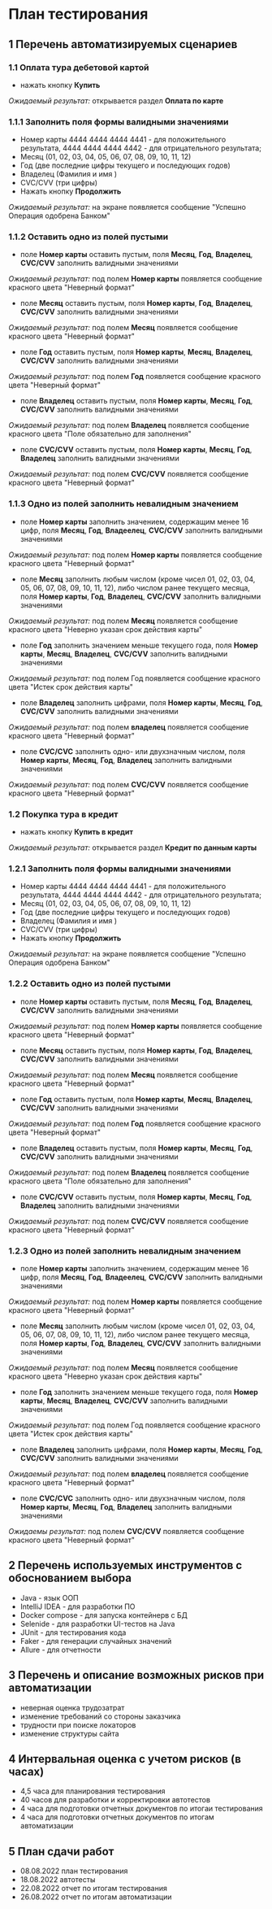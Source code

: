 # План тестирования
## 1 Перечень автоматизируемых сценариев
### 1.1 Оплата тура дебетовой картой
- нажать кнопку **Купить**

_Ожидаемый результат:_ открывается раздел **Оплата по карте**

### 1.1.1 Заполнить поля формы валидными значениями
  - Номер карты 4444 4444 4444 4441 - для положительного результата,
  4444 4444 4444 4442 - для отрицательного результата;
  - Месяц (01, 02, 03, 04, 05, 06, 07, 08, 09, 10, 11, 12)
  - Год (две последние цифры текущего и последующих годов)
  - Владелец (Фамилия и имя )
  - CVC/CVV (три цифры)
  - Нажать кнопку **Продолжить** 

  _Ожидаемый результат:_ на экране появляется сообщение "Успешно Операция одобрена Банком"

### 1.1.2 Оставить одно из полей пустыми

  - поле **Номер карты** оставить пустым, поля **Месяц**, **Год**, **Владелец**, **CVC/CVV** заполнить 
  валидными значениями
  
  _Ожидаемый результат:_ под полем **Номер карты** появляется сообщение красного 
цвета "Неверный формат"

  - поле **Месяц** оставить пустым, поля **Номер карты**, **Год**, **Владелец**, **CVC/CVV** заполнить валидными
  значениями

  _Ожидаемый результат:_ под полем **Месяц** появляется сообщение красного
    цвета "Неверный формат"

  - поле **Год** оставить пустым, поля **Номер карты**, **Месяц**, **Владелец**, **CVC/CVV** заполнить 
  валидными значениями

  _Ожидаемый результат:_ под полем **Год** появляется сообщение красного
    цвета "Неверный формат"

  - поле **Владелец** оставить пустым, поля **Номер карты**, **Месяц**, **Год**, **CVC/CVV** заполнить 
  валидными значениями

  _Ожидаемый результат:_ под полем **Владелец** появляется сообщение красного цвета 
  "Поле обязательно для заполнения"

  - поле **CVC/CVV** оставить пустым, поля **Номер карты**, **Месяц**, **Год**, **Владелец** заполнить
  валидными значениями

  _Ожидаемый результат:_ под полем **CVC/CVV** появляется сообщение красного цвета
  "Неверный формат"

### 1.1.3 Одно из полей заполнить невалидным значением

   - поле **Номер карты** заполнить значением, содержащим менее 16 цифр, поля **Месяц**, 
   **Год**, **Владеелец**, **CVC/CVV** заполнить валидными значениями

  _Ожидаемый результат:_ под полем **Номер карты** появляется сообщение красного цвета
  "Неверный формат"

   - поле **Месяц** заполнить любым числом (кроме чисел 01, 02, 03, 04, 05, 06, 07, 08, 09, 10,
   11, 12), либо числом ранее текущего месяца, поля **Номер карты**, **Год**, **Владелец**, **CVC/CVV** заполнить валидными значениями
   
   _Ожидаемый результат:_ под полем **Месяц** появляется сообщение красного цвета "Неверно указан
   срок действия карты"

   - поле **Год** заполнить значением меньше текущего года, поля **Номер карты**, **Месяц**, **Владелец**,
   **CVC/CVV** заполнить валидными значениями

   _Ожидаемый результат:_ под полем Год появляется сообщение красного цвета "Истек срок действия карты"
   
   - поле **Владелец** заполнить цифрами, поля **Номер карты**, **Месяц**, **Год**, **CVC/CVV** заполнить 
   валидными значениями

   _Ожидаемый результат:_ под полем **владелец** появляется сообщение красного цвета "Неверный формат"
   
   - поле **CVC/CVC** заполнить одно- или двухзначным числом, поля **Номер карты**, **Месяц**, **Год**, 
   **Владелец** заполнить валидными значениями
   
  _Ожидаемый результат:_ под полем **CVC/CVV** появляется сообщение красного цвета "Неверный формат"

### 1.2 Покупка тура в кредит

- нажать кнопку **Купить в кредит**
 
_Ожидаемый результат:_ открывается раздел **Кредит по данным карты**

### 1.2.1 Заполнить поля формы валидными значениями
  - Номер карты 4444 4444 4444 4441 - для положительного результата,
    4444 4444 4444 4442 - для отрицательного результата;
  - Месяц (01, 02, 03, 04, 05, 06, 07, 08, 09, 10, 11, 12)
  - Год (две последние цифры текущего и последующих годов)
  - Владелец (Фамилия и имя )
  - CVC/CVV (три цифры)
  - Нажать кнопку **Продолжить**

  _Ожидаемый результат:_ на экране появляется сообщение "Успешно Операция одобрена Банком"

### 1.2.2 Оставить одно из полей пустыми
  - поле **Номер карты** оставить пустым, поля **Месяц**, **Год**, **Владелец**, **CVC/CVV** заполнить
    валидными значениями

  _Ожидаемый результат:_ под полем **Номер карты** появляется сообщение красного
    цвета "Неверный формат"

  - поле **Месяц** оставить пустым, поля **Номер карты**, **Год**, **Владелец**, **CVC/CVV** заполнить валидными
    значениями

  _Ожидаемый результат:_ под полем **Месяц** появляется сообщение красного
    цвета "Неверный формат"

  - поле **Год** оставить пустым, поля **Номер карты**, **Месяц**, **Владелец**, **CVC/CVV** заполнить
    валидными значениями

  _Ожидаемый результат:_ под полем **Год** появляется сообщение красного
    цвета "Неверный формат"

  - поле **Владелец** оставить пустым, поля **Номер карты**, **Месяц**, **Год**, **CVC/CVV** заполнить
    валидными значениями

  _Ожидаемый результат:_ под полем **Владелец** появляется сообщение красного цвета
    "Поле обязательно для заполнения"

  - поле **CVC/CVV** оставить пустым, поля **Номер карты**, **Месяц**, **Год**, **Владелец** заполнить
    валидными значениями

  _Ожидаемый результат:_ под полем **CVC/CVV** появляется сообщение красного цвета
    "Неверный формат"

### 1.2.3 Одно из полей заполнить невалидным значением

  - поле **Номер карты** заполнить значением, содержащим менее 16 цифр, поля **Месяц**,
    **Год**, **Владеелец**, **CVC/CVV** заполнить валидными значениями

  _Ожидаемый результат:_ под полем **Номер карты** появляется сообщение красного цвета
  "Неверный формат"

  - поле **Месяц** заполнить любым числом (кроме чисел 01, 02, 03, 04, 05, 06, 07, 08, 09, 10,
    11, 12), либо числом ранее текущего месяца, поля **Номер карты**, **Год**, **Владелец**, **CVC/CVV**
    заполнить валидными значениями

  _Ожидаемый результат:_ под полем **Месяц** появляется сообщение красного цвета "Неверно указан
    срок действия карты"

  - поле **Год** заполнить значением меньше текущего года, поля **Номер карты**, **Месяц**, **Владелец**,
    **CVC/CVV** заполнить валидными значениями

  _Ожидаемый результат:_ под полем Год появляется сообщение красного цвета "Истек срок действия карты"
  - поле **Владелец** заполнить цифрами, поля **Номер карты**, **Месяц**, **Год**, **CVC/CVV** заполнить
    валидными значениями

  _Ожидаемый результат:_ под полем **владелец** появляется сообщение красного цвета "Неверный формат"

  - поле **CVC/CVC** заполнить одно- или двухзначным числом, поля **Номер карты**, **Месяц**, **Год**,
    **Владелец** заполнить валидными значениями

_Ожидаемы результат:_ под полем **CVC/CVV** появляется сообщение красного цвета "Неверный формат"

## 2 Перечень используемых инструментов с обоснованием выбора
  - Java - язык ООП
  - IntelliJ IDEA - для разработки ПО
  - Docker compose - для запуска контейнерв с БД
  - Selenide - для разработки UI-тестов на Java
  - JUnit - для тестирования кода
  - Faker - для генерации случайных значений
  - Allure - для отчетности

## 3 Перечень и описание возможных рисков при автоматизации
  - неверная оценка трудозатрат
  - изменение требований со стороны заказчика
  - трудности при поиске локаторов
  - изменение структуры сайта


## 4 Интервальная оценка с учетом рисков (в часах)
  - 4,5 часа для планирования тестирования
  - 40 часов для разработки и корректировки автотестов
  - 4 часа для подготовки отчетных документов по итогаи тестирования
  - 4 часа для подготовки отчетных документов по итогам автоматизации

## 5 План сдачи работ
  - 08.08.2022 план тестирования
  - 18.08.2022 автотесты
  - 22.08.2022 отчет по итогам тестирования
  - 26.08.2022 отчет по итогам автоматизации
